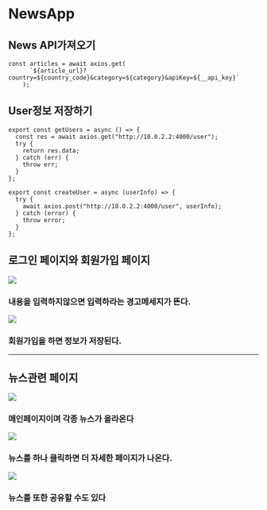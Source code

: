 # NewsApp

## News API가져오기

```
const articles = await axios.get(
      `${article_url}?country=${country_code}&category=${category}&apiKey=${__api_key}`
    );
```

## User정보 저장하기

```
export const getUsers = async () => {
  const res = await axios.get("http://10.0.2.2:4000/user");
  try {
    return res.data;
  } catch (err) {
    throw err;
  }
};

export const createUser = async (userInfo) => {
  try {
    await axios.post("http://10.0.2.2:4000/user", userInfo);
  } catch (error) {
    throw error;
  }
};
```

## 로그인 페이지와 회원가입 페이지

<img src="https://github.com/MSeoJun/NewsApp/blob/master/images/login.png?raw=true">
<br>

### 내용을 입력하지않으면 입력하라는 경고메세지가 뜬다.

<img src="https://github.com/MSeoJun/NewsApp/blob/master/images/register.png?raw=true">

### 회원가입을 하면 정보가 저장된다.

---

## 뉴스관련 페이지

<img src="https://github.com/MSeoJun/NewsApp/blob/master/images/main.png?raw=true">
<br>

### 메인페이지이며 각종 뉴스가 올라온다

<img src="https://github.com/MSeoJun/NewsApp/blob/master/images/detail.png?raw=true">
<br>

### 뉴스를 하나 클릭하면 더 자세한 페이지가 나온다.

<img src="https://github.com/MSeoJun/NewsApp/blob/master/images/share.png?raw=true">

### 뉴스를 또한 공유할 수도 있다
